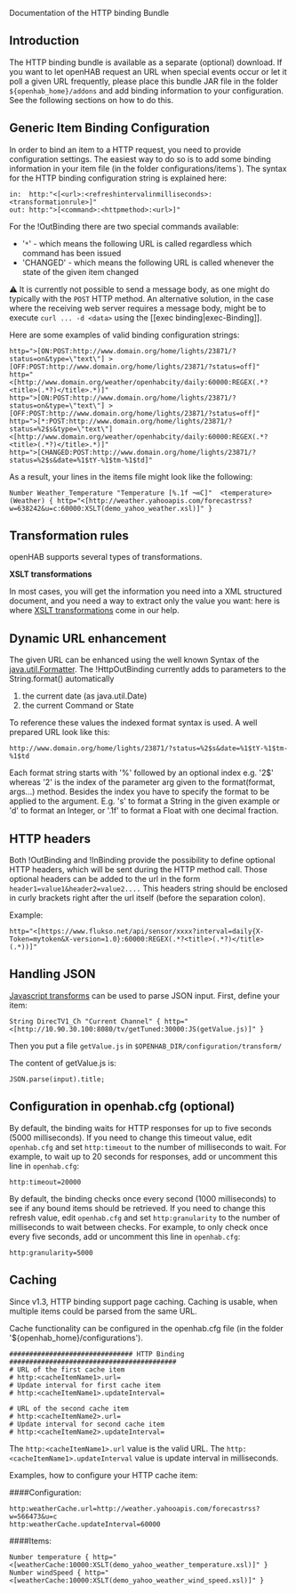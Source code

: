 Documentation of the HTTP binding Bundle

## Introduction

The HTTP binding bundle is available as a separate (optional) download.
If you want to let openHAB request an URL when special events occur or let it poll a given URL frequently, please place this bundle JAR file in the folder `${openhab_home}/addons` and add binding information to your configuration. See the following sections on how to do this. 

## Generic Item Binding Configuration

In order to bind an item to a HTTP request, you need to provide configuration settings. The easiest way to do so is to add some binding information in your item file (in the folder configurations/items`). The syntax for the HTTP binding configuration string is explained here:

    in:  http:"<[<url>:<refreshintervalinmilliseconds>:<transformationrule>]"
    out: http:">[<command>:<httpmethod>:<url>]"

For the !OutBinding there are two special commands available:

- '`*`' - which means the following URL is called regardless which command has been issued
- 'CHANGED' - which means the following URL is called whenever the state of the given item changed

:warning: It is currently not possible to send a message body, as one might do typically with the `POST` HTTP method. An alternative solution, in the case where the receiving web server requires a message body, might be to execute `curl ... -d <data>` using the [[exec binding|exec-Binding]].

Here are some examples of valid binding configuration strings:

    http=">[ON:POST:http://www.domain.org/home/lights/23871/?status=on&type=\"text\"] >[OFF:POST:http://www.domain.org/home/lights/23871/?status=off]"
    http="<[http://www.domain.org/weather/openhabcity/daily:60000:REGEX(.*?<title>(.*?)</title>.*)]"
    http=">[ON:POST:http://www.domain.org/home/lights/23871/?status=on&type=\"text\"] >[OFF:POST:http://www.domain.org/home/lights/23871/?status=off]"
    http=">[*:POST:http://www.domain.org/home/lights/23871/?status=%2$s&type=\"text\"] <[http://www.domain.org/weather/openhabcity/daily:60000:REGEX(.*?<title>(.*?)</title>.*)]"
    http=">[CHANGED:POST:http://www.domain.org/home/lights/23871/?status=%2$s&date=%1$tY-%1$tm-%1$td]"


As a result, your lines in the items file might look like the following:

    Number Weather_Temperature "Temperature [%.1f ¬∞C]"  <temperature>  (Weather) { http="<[http://weather.yahooapis.com/forecastrss?w=638242&u=c:60000:XSLT(demo_yahoo_weather.xsl)]" }
    
## Transformation rules

openHAB supports several types of transformations.

**XSLT transformations**

In most cases, you will get the information you need into a XML structured document, and you need a way to extract only the value you want: here is where [XSLT transformations](Samples-XSLT-Transformations) come in our help. 

## Dynamic URL enhancement

The given URL can be enhanced using the well known Syntax of the [java.util.Formatter](http://docs.oracle.com/javase/6/docs/api/java/util/Formatter.html). The !HttpOutBinding currently adds to parameters to the String.format() automatically

1. the current date (as java.util.Date)
1. the current Command or State

To reference these values the indexed format syntax is used. A well prepared URL look like this:

` http://www.domain.org/home/lights/23871/?status=%2$s&date=%1$tY-%1$tm-%1$td `

Each format string starts with '%' followed by an optional index e.g. '2$' whereas '2' is the index of the parameter arg given to the format(format, args...) method. Besides the index you have to specify the format to be applied to the argument. E.g. 's' to format a String in the given example or 'd' to format an Integer, or '.1f' to format a Float with one decimal fraction.

## HTTP headers

Both !OutBinding and !InBinding provide the possibility to define optional HTTP headers, which will be sent during the HTTP method call. Those optional headers can be added to the url in the form `header1=value1&header2=value2....` This headers string should be enclosed in curly brackets right after the url itself (before the separation colon).

Example:

    http="<[https://www.flukso.net/api/sensor/xxxx?interval=daily{X-Token=mytoken&X-version=1.0}:60000:REGEX(.*?<title>(.*?)</title>(.*))]"

## Handling JSON

[Javascript transforms](Transformations#java-script-transformation-service) can be used to parse JSON input. First, define your item:

`String DirecTV1_Ch "Current Channel" { http="<[http://10.90.30.100:8080/tv/getTuned:30000:JS(getValue.js)]" }`

Then you put a file `getValue.js` in `$OPENHAB_DIR/configuration/transform/`

The content of getValue.js is:

    JSON.parse(input).title;

## Configuration in openhab.cfg (optional)

By default, the binding waits for HTTP responses for up to five seconds (5000 milliseconds).  If you need to change this timeout value, edit `openhab.cfg` and set `http:timeout` to the number of milliseconds to wait.  For example, to wait up to 20 seconds for responses, add or uncomment this line in `openhab.cfg`:

    http:timeout=20000

By default, the binding checks once every second (1000 milliseconds) to see if any bound items should be retrieved.  If you need to change this refresh value, edit `openhab.cfg` and set `http:granularity` to the number of milliseconds to wait between checks.  For example, to only check once every five seconds, add or uncomment this line in `openhab.cfg`:

    http:granularity=5000

## Caching

Since v1.3, HTTP binding support page caching. Caching is usable, when multiple items could be parsed from the same URL.

Cache functionality can be configured in the openhab.cfg file (in the folder '${openhab_home}/configurations').

    ############################### HTTP Binding ##########################################
    # URL of the first cache item
    # http:<cacheItemName1>.url=
    # Update interval for first cache item
    # http:<cacheItemName1>.updateInterval=
    
    # URL of the second cache item
    # http:<cacheItemName2>.url=
    # Update interval for second cache item
    # http:<cacheItemName2>.updateInterval=

The `http:<cacheItemName1>.url` value is the valid URL. 
The `http:<cacheItemName1>.updateInterval` value is update interval in milliseconds.

Examples, how to configure your HTTP cache item:

####Configuration:

    http:weatherCache.url=http://weather.yahooapis.com/forecastrss?w=566473&u=c
    http:weatherCache.updateInterval=60000

####Items:

    Number temperature { http="<[weatherCache:10000:XSLT(demo_yahoo_weather_temperature.xsl)]" }
    Number windSpeed { http="<[weatherCache:10000:XSLT(demo_yahoo_weather_wind_speed.xsl)]" }